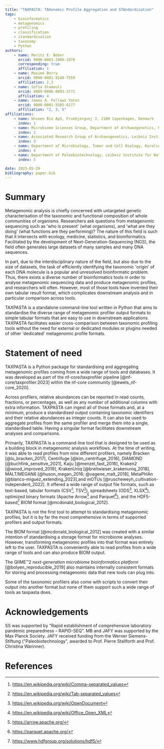 ```yaml
---
title: "TAXPASTA: TAXonomic Profile Aggregation and STAndardisation"
tags:
    - bioinformatics
    - metagenomics
    - profiling
    - classification
    - standardisation
    - taxonomy
    - Python
authors:
    - name: Moritz E. Beber
      orcid: 0000-0003-2406-1978
      corresponding: true
      affiliation: 1
    - name: Maxime Borry
      orcid: 0000-0001-9140-7559
      affiliation: 2,3
    - name: Sofia Stamouli
      orcid: 0009-0006-0893-3771
      affiliation: 4
    - name: James A. Fellows Yates
      orcid: 0000-0001-5585-6277
      affiliation: "2, 3, 5"
affiliations:
    - name: Unseen Bio ApS, Fruebjergvej 3, 2100 Copenhagen, Denmark
      index: 1
    - name: Microbiome Sciences Group, Department of Archaeogenetics, Max Planck Institute for Evolutionary Anthropology, Deutscher Platz 6, 04103 Leipzig, Germany
      index: 2
    - name: Associated Research Group of Archaeogenetics, Leibniz Institute for Natural Product Research and Infection Biology Hans Knöll Institute, Adolf-Reichwein-Straße 23, 07745 Jena, Germany
      index: 3
    - name: Department of Microbiology, Tumor and Cell Biology, Karolinska Institute, Solnavägen 1, 171 77 Solna, Sweden
      index: 4
    - name: Department of Paleobiotechnology, Leibniz Institute for Natural Product Research and Infection Biology Hans Knöll Institute, Adolf-Reichwein-Straße 23, 07745 Jena, Germany
      index: 5

date: 2023-05-29
bibliography: paper.bib
---
```


# Summary

Metagenomic analysis is chiefly concerned with untargeted genetic
characterisation of the taxonomic and functional composition of whole
communities of organisms. Researchers ask questions from metagenomic sequencing
such as 'who is present' (what organisms), and 'what are they doing' (what
functions are they performing)? The nature of this field is such that it
intersects with ecology, medicine, statistics, and bioinformatics. Facilitated
by the development of Next-Generation-Sequencing (NGS), the field often
generates large datasets of many samples and many DNA sequences.

In part, due to the interdisciplinary nature of the field, but also due to the
size of datasets, the task of efficiently identifying the taxonomic 'origin' of
each DNA molecule is a popular and unresolved bioinformatic problem. Thus, there
exists a diverse number of bioinformatics tools in order to analyse metagenomic
sequencing data and produce metagenomic profiles, and researchers will often.
However, most of those tools have invented their own tabular result format,
which complicates downstream analysis and in particular comparison across tools.

TAXPASTA is a standalone command-line tool written in Python that aims to
standardise the diverse range of metagenomic profiler output formats to simple
tabular formats that are easy to use in downstream applications. TAXPASTA
facilitates easier cross-comparison between taxonomic profiling tools without
the need for external or dedicated modules or plugins needed of other
'dedicated' metagenomic profile formats.

# Statement of need

TAXPASTA is a Python package for standardising and aggregating metagenomic
profiles coming from a wide range of tools and databases. It was developed as
part of the nf-core/taxprofiler pipeline [@nf-core/taxprofiler:2023] within the
nf-core community [@ewels_nf-core_2020].

Across profilers, relative abundances can be reported in read counts, fractions,
or percentages, as well as any number of additional columns with extra
information. TAXPASTA can ingest all of those formats and, at a minimum, produce
a standardised output containing taxonomic identifiers and their relative
abundances as integer counts. It can also be used to aggregate profiles from
the same profiler and merge them into a single, standardised table. Having a
singular format facilitates downstream analyses and comparisons.

Primarily, TAXPASTA is a command-line tool that is designed to be used as a
building block in metagenomic analysis workflows. At the time of writing, it was
able to read profiles from nine different profilers, namely Bracken
[@lu_bracken_2017], Centrifuge [@kim_centrifuge_2016], DIAMOND
[@buchfink_sensitive_2021], Kaiju [@menzel_fast_2016], Kraken2
[@wood_improved_2019], KrakenUniq [@breitwieser_krakenuniq_2018], MALT/MEGAN6
[@huson_megan_2016; @vagene_malt_2018], MetaPhlAn
[@blanco-miguez_extending_2023],and mOTUs
[@ruscheweyh_cultivation-independent_2022]. It offered a wide range of output
file formats, such as text-based, tabular formats (CSV[^1], TSV[^2]),
spreadsheets (ODS[^3], XLSX[^4]), optimized binary formats (Apache Arrow[^5] and
Parquet[^6]), and the HDF5-based[^7] BIOM format [@mcdonald_biological_2012].

[^1]: https://en.wikipedia.org/wiki/Comma-separated_values
[^2]: https://en.wikipedia.org/wiki/Tab-separated_values
[^3]: https://en.wikipedia.org/wiki/OpenDocument
[^4]: https://en.wikipedia.org/wiki/Office_Open_XML
[^5]: https://arrow.apache.org/
[^6]: https://parquet.apache.org/
[^7]: https://www.hdfgroup.org/solutions/hdf5/

TAXPASTA is not the first tool to attempt to standardising metagenomic profiles,
but it is by far the most comprehensive in terms of supported profilers and
output formats.

The BIOM format [@mcdonald_biological_2012] was created with a similar intention
of standardising a storage format for microbiome analyses. However, transforming
metagenomic profiles into that format was entirely left to the user. TAXPASTA
is conveniently able to read profiles from a wide range of tools and can also
produce BIOM output.

The QIIME™2 _next-generation microbiome bioinformatics platform_
[@bolyen_reproducible_2019] also maintains internally consistent formats for
storing and processing metagenomic data that new tools can plug into.

Some of the taxonomic profilers also come with scripts to convert their output
into another format but none of them support such a wide range of tools as
taxpasta does.

# Acknowledgements

SS was supported by "Rapid establishment of comprehensive laboratory pandemic
preparedness – RAPID-SEQ". MB and JAFY was supported by the Max Planck Society.
JAFY received funding from the Werner Siemens-Stiftung ("Paleobiotechnology",
awarded to Prof. Pierre Stallforth and Prof. Christina Warinner).

# References
